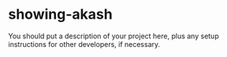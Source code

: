 # showing-akash

You should put a description of your project here, plus any setup instructions for other developers, if necessary.